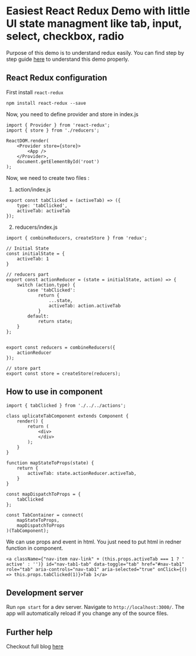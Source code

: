 # Easiest React Redux Demo with little UI state managment like tab, input, select, checkbox, radio

Purpose of this demo is to understand redux easily. You can find step by step guide [here](https://www.logisticinfotech.com/blog/easiest-demo-to-learn-redux-in-reactjs-with-code-example/) to understand this demo properly.

## React Redux configuration

First install `react-redux`
```
npm install react-redux --save
```

Now, you need to define provider and store in index.js

```
import { Provider } from 'react-redux';
import { store } from './reducers';

ReactDOM.render(
    <Provider store={store}>
        <App />
    </Provider>,
    document.getElementById('root')
);
```

Now, we need to create two files :

1) action/index.js

```
export const tabClicked = (activeTab) => ({
    type: 'tabClicked',
    activeTab: activeTab
});
```

2) reducers/index.js

```
import { combineReducers, createStore } from 'redux';

// Initial State
const initialState = {
    activeTab: 1
}

// reducers part
export const actionReducer = (state = initialState, action) => {
    switch (action.type) {
        case 'tabClicked':
            return {
                ...state,
                activeTab: action.activeTab
            }
        default:
            return state;
    }
};


export const reducers = combineReducers({
    actionReducer
});

// store part
export const store = createStore(reducers);
```

## How to use in component

```
import { tabClicked } from './../../actions';

class uplicateTabComponent extends Component {
    render() {
        return (
            <div>
            </div>
        );
    }
}

function mapStateToProps(state) {
    return {
        activeTab: state.actionReducer.activeTab,
    }
}

const mapDispatchToProps = {
    tabClicked
};

const TabContainer = connect(
    mapStateToProps,
    mapDispatchToProps
)(TabComponent);
```

We can use props and event in html. You just need to put html in redner function in component.

```
<a className={"nav-item nav-link" + (this.props.activeTab === 1 ? ' active' : '')} id="nav-tab1-tab" data-toggle="tab" href="#nav-tab1" role="tab" aria-controls="nav-tab1" aria-selected="true" onClick={() => this.props.tabClicked(1)}>Tab 1</a>
```

## Development server

Run `npm start` for a dev server. Navigate to `http://localhost:3000/`. The app will automatically reload if you change any of the source files.


## Further help

Checkout full blog [here](https://www.logisticinfotech.com/blog/easiest-demo-to-learn-redux-in-reactjs-with-code-example/)
